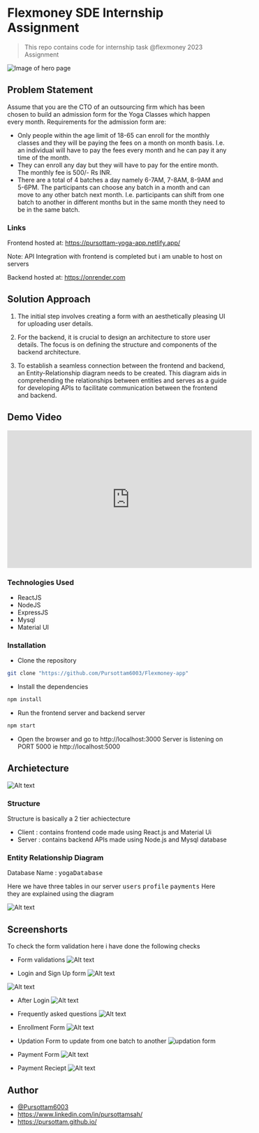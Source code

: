 # Flexmoney SDE Internship Assignment 
> This repo contains code for internship task @flexmoney 2023 Assignment

![Image of hero page](public/image-1.png)

## Problem Statement 
Assume that you are the CTO of an outsourcing firm which has been chosen to build an
admission form for the Yoga Classes which happen every month.
Requirements for the admission form are:
- Only people within the age limit of 18-65 can enroll for the monthly classes and they will
be paying the fees on a month on month basis. I.e. an individual will have to pay the fees
every month and he can pay it any time of the month.
- They can enroll any day but they will have to pay for the entire month. The monthly fee is
500/- Rs INR.
- There are a total of 4 batches a day namely 6-7AM, 7-8AM, 8-9AM and 5-6PM. The
participants can choose any batch in a month and can move to any other batch next
month. I.e. participants can shift from one batch to another in different months but in the
same month they need to be in the same batch.


### Links
Frontend hosted at: https://pursottam-yoga-app.netlify.app/

Note: API Integration with frontend is completed but i am unable to host on servers

Backend hosted at: https://onrender.com 
## Solution Approach
1. The initial step involves creating a form with an aesthetically pleasing UI for uploading user details.

2. For the backend, it is crucial to design an architecture to store user details. The focus is on defining the structure and components of the backend architecture.

3. To establish a seamless connection between the frontend and backend, an Entity-Relationship diagram needs to be created. This diagram aids in comprehending the relationships between entities and serves as a guide for developing APIs to facilitate communication between the frontend and backend.

## Demo Video 

<iframe width="560" height="315" src="https://www.youtube.com/embed/VL1CYSIhGP8?si=5ZSts_-oZb5Zp1VX" title="YouTube video player" frameborder="0" allow="accelerometer; autoplay; clipboard-write; encrypted-media; gyroscope; picture-in-picture; web-share" allowfullscreen></iframe>

### Technologies Used
* ReactJS
* NodeJS
* ExpressJS
* Mysql 
* Material UI

### Installation
* Clone the repository

```bash
git clone "https://github.com/Pursottam6003/Flexmoney-app"

```
* Install the dependencies

```bash
npm install
```

* Run the frontend server and backend server

```bash
npm start
```
* Open the browser and go to http://localhost:3000 
Server is listening on PORT 5000 ie  http://localhost:5000 

## Archietecture 
![Alt text](public/image-3.png)
### Structure
Structure is basically a 2 tier achiectecture 
- Client : contains frontend code made using React.js and Material Ui 
- Server : contains backend APIs made using Node.js and Mysql database 

### Entity Relationship Diagram
Database Name : <kbd>yogaDatabase</kdb>

Here we have three tables in our server 
<kbd>users</kbd>  <kbd>profile</kbd>     <kbd>payments</kbd>
Here they are explained using the diagram 

![Alt text](public/image-4.png)



## Screenshorts 

To check the form validation here i have done the following checks 
* Form validations
![Alt text](public/image.png)


* Login and Sign Up form 
![Alt text](public/image-9.png)

![Alt text](public/image-10.png)

* After Login 
![Alt text](public/image-6.png)

* Frequently asked questions 
![Alt text](public/image-7.png)

* Enrollment Form 
![Alt text](public/image-8.png)

* Updation Form to update from one batch to another 
![updation form](public/image-5.png)
* Payment Form 
![Alt text](public/image-11.png)


* Payment Reciept 
![Alt text](public/image-2.png)
## Author

- [@Pursottam6003](https://www.github.com/Pursottam6003)
- https://www.linkedin.com/in/pursottamsah/
- https://pursottam.github.io/


